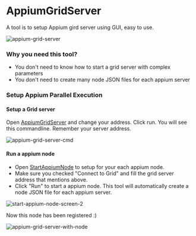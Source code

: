 # AppiumGridServer
A tool is to setup Appium gird server using GUI, easy to use.

![appium-grid-server](https://cloud.githubusercontent.com/assets/4379558/25313072/500595b2-2851-11e7-8df4-0a2a12b16c9c.png)

### Why you need this tool?
* You don't need to know how to start a grid server with complex parameters
* You don't need to create many node JSON files for each appium server

### Setup Appium Parallel Execution
#### Setup a Grid server
Open [AppiumGridServer](https://github.com/trantrungtin/AppiumGridServer) and change your address. Click run. You will see this commandline. Remember your server address.

![appium-grid-server-cmd](https://cloud.githubusercontent.com/assets/4379558/25313173/e31a814e-2853-11e7-8ab1-4420e08b8049.png)

#### Run a appium node
* Open [StartAppiumNode](https://github.com/trantrungtin/StartAppiumNode) to setup for your each appium node.
* Make sure you checked "Connect to Grid" and fill the grid server address that mentions above.
* Click "Run" to start a appium node. This tool will automatically create a node JSON file for each appium server.

![start-appium-node-screen-2](https://cloud.githubusercontent.com/assets/4379558/25313231/ff0b1b74-2854-11e7-97d1-7cf0befabc96.png)

Now this node has been registered :)

![appium-grid-server-with-node](https://cloud.githubusercontent.com/assets/4379558/25313249/4d9d65da-2855-11e7-9b3d-30646878d6ab.png)
